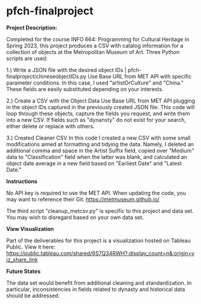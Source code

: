 # pfch-finalproject

**Project Description:**

Completed for the course INFO 664: Programming for Cultural Heritage in Spring 2023, this project produces a CSV with catalog information for a collection of objects at the Metropolitan Museum of Art. Three Python scripts are used:

 1.) Write a JSON file with the desired object IDs | pfch-finalproject/chineseobjectIDs.py
Use Base URL from MET API with specific parameter conditions. In this case, I used "artistOrCulture" and "China." These fields are easily substituted    depending on your interests.
 
 2.) Create a CSV with the Object Data
Use Base URL from MET API plugging in the object IDs captured in the previously created JSON file. This code will loop through these objects, capture the fields you request, and write them into a new CSV. If fields such as "dynansty" do not exist for your search, either delete or replace with others.
 
 3.) Created Cleaner CSV
In this code I created a new CSV with some small modifications aimed at formatting and tidying the data. Namely, I deleted an additional comma and space in the Artist Suffix field, copied over "Medium" data to "Classification" field when the latter was blank, and calculated an object date average in a new field based on "Earliest Date" and "Latest Date." 
 
**Instructions**

No API key is required to use the MET API. When updating the code, you may want to reference their Git: https://metmuseum.github.io/

The third script "cleanup_metcsv.py" is specific to this project and data set. You may wish to disregard based on your own data set. 

**View Visualization**

Part of the deliverables for this project is a visualization hosted on Tableau Public. View it here: https://public.tableau.com/shared/6S7Q34RWH?:display_count=n&:origin=viz_share_link

**Future States**

The data set would benefit from additional cleaning and standardization. In particular, inconsistencies in fields related to dynasty and historical data should be addressed. 


 

